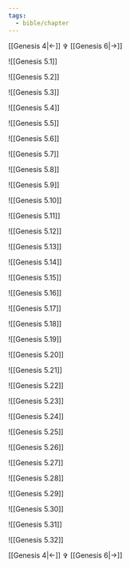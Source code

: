 ```yaml
---
tags:
  - bible/chapter
---
```

[[Genesis 4|<-]] ✞ [[Genesis 6|->]]

![[Genesis 5.1]]

![[Genesis 5.2]]

![[Genesis 5.3]]

![[Genesis 5.4]]

![[Genesis 5.5]]

![[Genesis 5.6]]

![[Genesis 5.7]]

![[Genesis 5.8]]

![[Genesis 5.9]]

![[Genesis 5.10]]

![[Genesis 5.11]]

![[Genesis 5.12]]

![[Genesis 5.13]]

![[Genesis 5.14]]

![[Genesis 5.15]]

![[Genesis 5.16]]

![[Genesis 5.17]]

![[Genesis 5.18]]

![[Genesis 5.19]]

![[Genesis 5.20]]

![[Genesis 5.21]]

![[Genesis 5.22]]

![[Genesis 5.23]]

![[Genesis 5.24]]

![[Genesis 5.25]]

![[Genesis 5.26]]

![[Genesis 5.27]]

![[Genesis 5.28]]

![[Genesis 5.29]]

![[Genesis 5.30]]

![[Genesis 5.31]]

![[Genesis 5.32]]

[[Genesis 4|<-]] ✞ [[Genesis 6|->]]
